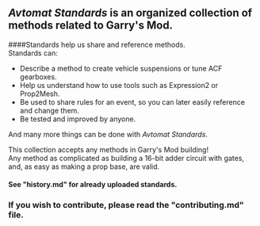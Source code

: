 ## *Avtomat Standards* is an organized collection of methods related to Garry's Mod.
####Standards help us share and reference methods.<br>
Standards can:<br>
- Describe a method to create vehicle suspensions or tune ACF gearboxes.
- Help us understand how to use tools such as Expression2 or Prop2Mesh.
- Be used to share rules for an event, so you can later easily reference and change them.
- Be tested and improved by anyone.

And many more things can be done with *Avtomat Standards*.

This collection accepts any methods in Garry's Mod building!<br>
Any method as complicated as building a 16-bit adder circuit with gates, and, as easy as making a prop base, are valid.<br>

#### See "history.md" for already uploaded standards.

### If you wish to contribute, please read the "contributing.md" file.
